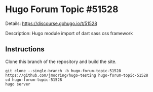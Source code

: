 # Hugo Forum Topic #51528

Details: <https://discourse.gohugo.io/t/51528>

Description: Hugo module import of dart sass css framework

## Instructions

Clone this branch of the repository and build the site.

```text
git clone --single-branch -b hugo-forum-topic-51528 https://github.com/jmooring/hugo-testing hugo-forum-topic-51528
cd hugo-forum-topic-51528
hugo server
```
